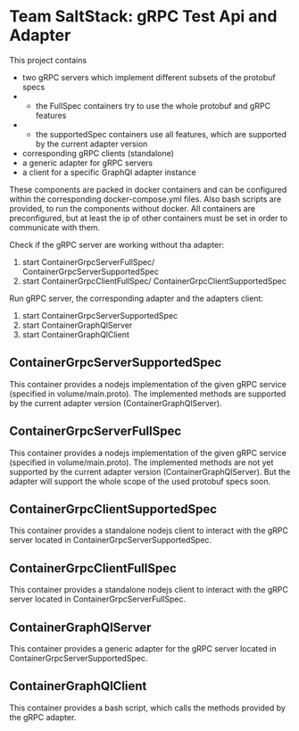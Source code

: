 # Team SaltStack: gRPC Test Api and Adapter
This project contains
 * two gRPC servers which implement different subsets of the protobuf specs
 * * the FullSpec containers try to use the whole protobuf and gRPC features
 * * the supportedSpec containers use all features, which are supported by the current adapter version
 * corresponding gRPC clients (standalone)
 * a generic adapter for gRPC servers
 * a client for a specific GraphQl adapter instance

These components are packed in docker containers and can be configured within the corresponding docker-compose.yml files.
Also bash scripts are provided, to run the components without docker.
All containers are preconfigured, but at least the ip of other containers must be set in order to communicate with them.

Check if the gRPC server are working without tha adapter:
1. start ContainerGrpcServerFullSpec/ ContainerGrpcServerSupportedSpec
2. start ContainerGrpcClientFullSpec/ ContainerGrpcClientSupportedSpec

Run gRPC server, the corresponding adapter and the adapters client:
1. start ContainerGrpcServerSupportedSpec
2. start ContainerGraphQlServer
3. start ContainerGraphQlClient

## ContainerGrpcServerSupportedSpec
This container provides a nodejs implementation of the given gRPC service (specified in volume/main.proto). The implemented methods are supported by the current adapter version (ContainerGraphQlServer).

## ContainerGrpcServerFullSpec
This container provides a nodejs implementation of the given gRPC service (specified in volume/main.proto). The implemented methods are not yet supported by the current adapter version (ContainerGraphQlServer). But the adapter will support the whole scope of the used protobuf specs soon.

## ContainerGrpcClientSupportedSpec
This container provides a standalone nodejs client to interact with the gRPC server located in ContainerGrpcServerSupportedSpec.

## ContainerGrpcClientFullSpec
This container provides a standalone nodejs client to interact with the gRPC server located in ContainerGrpcServerFullSpec.

## ContainerGraphQlServer
This container provides a generic adapter for the gRPC server located in ContainerGrpcServerSupportedSpec.

## ContainerGraphQlClient
This container provides a bash script, which calls the methods provided by the gRPC adapter.
